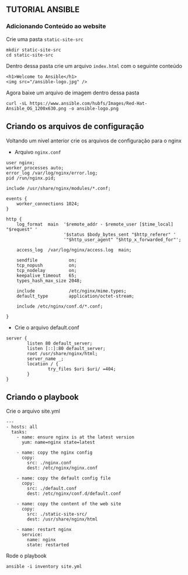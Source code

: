 ## TUTORIAL ANSIBLE 

### Adicionando Conteúdo ao website

Crie uma pasta `static-site-src`

``` 
mkdir static-site-src
cd static-site-src
```

Dentro dessa pasta crie um arquivo `index.html` com o seguinte conteúdo

```
<h1>Welcome to Ansible</h1>
<img src="/ansible-logo.jpg" />
```

Agora baixe um arquivo de imagem dentro dessa pasta

```
curl -sL https://www.ansible.com/hubfs/Images/Red-Hat-Ansible_OG_1200x630.png -o ansible-logo.png
```

## Criando os arquivos de configuração

Voltando um nivel anterior crie os arquivos de configuração para o nginx

* Arquivo `nginx.conf`

```
user nginx;
worker_processes auto;
error_log /var/log/nginx/error.log;
pid /run/nginx.pid;

include /usr/share/nginx/modules/*.conf;

events {
    worker_connections 1024;
}

http {
    log_format  main  '$remote_addr - $remote_user [$time_local] "$request" '
                      '$status $body_bytes_sent "$http_referer" '
                      '"$http_user_agent" "$http_x_forwarded_for"';

    access_log  /var/log/nginx/access.log  main;

    sendfile            on;
    tcp_nopush          on;
    tcp_nodelay         on;
    keepalive_timeout   65;
    types_hash_max_size 2048;

    include             /etc/nginx/mime.types;
    default_type        application/octet-stream;

    include /etc/nginx/conf.d/*.conf;

}
``` 

* Crie o arquivo default.conf

```
server {
        listen 80 default_server;
        listen [::]:80 default_server;
        root /usr/share/nginx/html;
        server_name _;
        location / {
                try_files $uri $uri/ =404;
        }
}
```

## Criando o playbook

Crie o arquivo site.yml

```
---
- hosts: all
  tasks:
    - name: ensure nginx is at the latest version
      yum: name=nginx state=latest

    - name: copy the nginx config
      copy:
        src: ./nginx.conf
        dest: /etc/nginx/nginx.conf

    - name: copy the default config file
      copy:
        src: ./default.conf
        dest: /etc/nginx/conf.d/default.conf

    - name: copy the content of the web site
      copy:
        src: ./static-site-src/
        dest: /usr/share/nginx/html

    - name: restart nginx
      service:
        name: nginx
        state: restarted
```

Rode o playbook

```
ansible -i inventory site.yml
``` 
